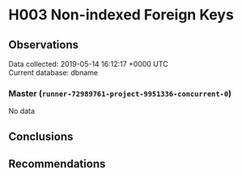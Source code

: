 # H003 Non-indexed Foreign Keys #

## Observations ##
Data collected: 2019-05-14 16:12:17 +0000 UTC  
Current database: dbname  

### Master (`runner-72989761-project-9951336-concurrent-0`) ###


No data


## Conclusions ##


## Recommendations ##

